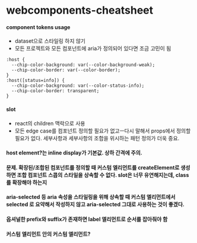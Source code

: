 # webcomponents-cheatsheet

#### component tokens usage
- dataset으로 스타일링 하지 않기
- 모든 프로젝트와 모든 컴포넌트에 aria가 정의되어 있다면 조금 고민이 됨
```
:host {
  --chip-color-background: var(--color-background-weak);
  --chip-color-border: var(--color-border);
}
:host([status=info]) {
  --chip-color-background: var(--color-status-info);
  --chip-color-border: transparent;
}
```


#### slot
- react의 children 맥락으로 사용
- 모든 edge case를 컴포넌트 정의할 필요가 없고ㅡ다시 말해서 props에서 정의할 필요가 없다. 세부사항과 세부사항의 조합을 위시하는 패턴 정의가 더욱 중요.


#### host element?는 inline display가 기본값. 상하 간격에 주의.

#### 문제. 확장된/조합된 컴포넌트를 정의할 때 커스텀 엘리먼트를 createElement로 생성하면 조합 컴포넌트 스콥의 스타일을 상속할 수 없다. slot은 너무 유연해지는데, class 를 확장해야 하는지

#### aria-selected 등 aria 속성을 스타일링을 위해 상속할 때 커스텀 엘리먼트에서 selected 로 요약해서 작성하지 않고 aria-selected 그대로 사용하는 것이 좋겠다.


#### 옵셔널한 prefix와 suffix가 존재하면 label 엘리먼트로 순서를 잡아줘야 함

#### 커스텀 엘리먼트 안의 커스텀 엘리먼트?

